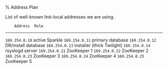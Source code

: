 % Address Plan

List of well-known link-local addresses we are using.

        Address  Role
---------------  ------------------------------
 `169.254.0.10`  active Sparkle
 `169.254.0.11`  primary database
 `169.254.0.12`  DR/install database
 `169.254.0.13`  installer (thick Twilight)
 `169.254.0.14`  rsyslogd server
 `169.254.0.21`  ZooKeeper 1
 `169.254.0.22`  ZooKeeper 2
 `169.254.0.23`  ZooKeeper 3
 `169.254.0.24`  ZooKeeper 4
 `169.254.0.25`  ZooKeeper 5
